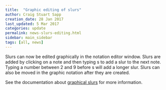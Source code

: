 ```yaml
---
title:  "Graphic editing of slurs"
author: Craig Stuart Sapp
creation_date: 28 Jan 2017
last_updated: 5 Mar 2017
categories: update
permalink: news-slurs-editing.html
sidebar: main_sidebar
tags: [all, news]
---
```


Slurs can now be edited graphically in the notation editor window.
Slurs are added by clicking on a note and then typing
<span class="keypress">s</span> to add a slur to the next note.
Typing a number between <span class="keypress">2</span> and 
<span class="keypress">9</span> before
<span class="keypress">s</span> will add a longer slur.
Slurs can also be moved in the graphic notation after they are created.

See the documentation about [graphical slurs](/graphical/slurs) for more
information.
